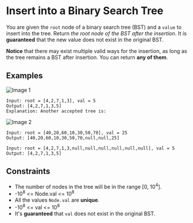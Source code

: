 # Insert into a Binary Search Tree
You are given the `root` node of a binary search tree (BST) and a `value` to insert into the tree. Return <i>the root node of the BST after the insertion</i>. It is <b>guaranteed</b> that the new value does not exist in the original BST.

<b>Notice</b> that there may exist multiple valid ways for the insertion, as long as the tree remains a BST after insertion. You can return <b>any of them</b>.

## Examples
![Image 1](https://assets.leetcode.com/uploads/2020/10/05/insertbst.jpg)
```
Input: root = [4,2,7,1,3], val = 5
Output: [4,2,7,1,3,5]
Explanation: Another accepted tree is:
```
![Image 2](https://assets.leetcode.com/uploads/2020/10/05/bst.jpg)
```
Input: root = [40,20,60,10,30,50,70], val = 25
Output: [40,20,60,10,30,50,70,null,null,25]
```
```
Input: root = [4,2,7,1,3,null,null,null,null,null,null], val = 5
Output: [4,2,7,1,3,5]
```

## Constraints
* The number of nodes in the tree will be in the range [0, 10<sup>4</sup>].
* -10<sup>8</sup> <= Node.val <= 10<sup>8</sup>
* All the values `Node.val` are <b>unique</b>.
* -10<sup>8</sup> <= val <= 10<sup>8</sup>
* It's <b>guaranteed</b> that `val` does not exist in the original BST.
